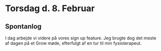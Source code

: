 # Torsdag d. 8. Februar


## Spontanlog 

I dag arbejde vi videre på vores sign up feature. Jeg brugte dog det meste 
af dagen på et Grow møde, efterfulgt af en tur til min fysioterapeut.
